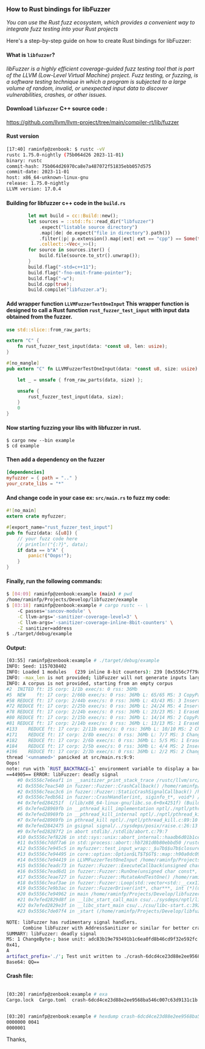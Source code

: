 ### How to Rust bindings for libFuzzer

_You can use the Rust fuzz ecosystem, which provides a convenient way to integrate fuzz testing into your Rust projects_

Here's a step-by-step guide on how to create Rust bindings for libFuzzer:

#### What is `libfuzzer`?
_libFuzzer is a highly efficient coverage-guided fuzz testing tool that is part of the LLVM (Low-Level Virtual Machine) project. Fuzz testing, or fuzzing, is a software testing technique in which a program is subjected to a large volume of random, invalid, or unexpected input data to discover vulnerabilities, crashes, or other issues._


#### Download `libfuzzer` C++ source code :

https://github.com/llvm/llvm-project/tree/main/compiler-rt/lib/fuzzer

#### Rust version
```bash
[17:40] raminfp@zenbook: $ rustc -vV
rustc 1.75.0-nightly (75b064d26 2023-11-01)
binary: rustc
commit-hash: 75b064d26970ca8e7a487072f51835ebb057d575
commit-date: 2023-11-01
host: x86_64-unknown-linux-gnu
release: 1.75.0-nightly
LLVM version: 17.0.4
```

#### Building for libfuzzer c++ code in the `build.rs`
```rust
        let mut build = cc::Build::new();
        let sources = ::std::fs::read_dir("libfuzzer")
            .expect("listable source directory")
            .map(|de| de.expect("file in directory").path())
            .filter(|p| p.extension().map(|ext| ext == "cpp") == Some(true))
            .collect::<Vec<_>>();
        for source in sources.iter() {
            build.file(source.to_str().unwrap());
        }
        build.flag("-std=c++11");
        build.flag("-fno-omit-frame-pointer");
        build.flag("-w");
        build.cpp(true);
        build.compile("libfuzzer.a");
```

#### Add wrapper function `LLVMFuzzerTestOneInput` This wrapper function is designed to call a Rust function `rust_fuzzer_test_input` with input data obtained from the fuzzer.

```rust
use std::slice::from_raw_parts;

extern "C" {
    fn rust_fuzzer_test_input(data: *const u8, len: usize);
}

#[no_mangle]
pub extern "C" fn LLVMFuzzerTestOneInput(data: *const u8, size: usize) -> i32 {

    let _ = unsafe { from_raw_parts(data, size) };

    unsafe {
        rust_fuzzer_test_input(data, size);
    }
    0
}
```

#### Now starting fuzzing your libs with libfuzzer in rust.
```
$ cargo new --bin example
$ cd example
```
#### Then add a dependency on the fuzzer

```toml
[dependencies]
myfuzzer = { path = ".." }
your_crate_libs = "*"
```

#### And change code in your case ex: `src/main.rs` to fuzz my code:

```rust
#![no_main]
extern crate myfuzzer;

#[export_name="rust_fuzzer_test_input"]
pub fn fuzz(data: &[u8]) {
    // your fuzz code here
    // println!("{:?}", data);
    if data == b"A" {
        panic!("Oops!");
    }
}

```

#### Finally, run the following commands:

```bash
$ [04:09] raminfp@zenbook:example (main) # pwd
/home/raminfp/Projects/Develop/libfuzzer/example
$ [03:18] raminfp@zenbook:example # cargo rustc -- \
    -C passes='sancov-module' \
    -C llvm-args='-sanitizer-coverage-level=3' \
    -C llvm-args='-sanitizer-coverage-inline-8bit-counters' \
    -Z sanitizer=address
$ ./target/debug/example
```
#### Output:

```bash 
[03:55] raminfp@zenbook:example # ./target/debug/example
INFO: Seed: 1157038402
INFO: Loaded 1 modules   (239 inline 8-bit counters): 239 [0x5556c7f79a80, 0x5556c7f79b6f), 
INFO: -max_len is not provided; libFuzzer will not generate inputs larger than 4096 bytes
INFO: A corpus is not provided, starting from an empty corpus
#2	INITED ft: 15 corp: 1/1b exec/s: 0 rss: 36Mb
#5	NEW    ft: 17 corp: 2/66b exec/s: 0 rss: 36Mb L: 65/65 MS: 3 CopyPart-CopyPart-InsertRepeatedBytes-
#58	REDUCE ft: 17 corp: 2/44b exec/s: 0 rss: 36Mb L: 43/43 MS: 3 InsertByte-InsertRepeatedBytes-EraseBytes-
#72	REDUCE ft: 17 corp: 2/25b exec/s: 0 rss: 36Mb L: 24/24 MS: 4 InsertByte-InsertByte-ChangeByte-EraseBytes-
#78	REDUCE ft: 17 corp: 2/24b exec/s: 0 rss: 36Mb L: 23/23 MS: 1 EraseBytes-
#80	REDUCE ft: 17 corp: 2/15b exec/s: 0 rss: 36Mb L: 14/14 MS: 2 CopyPart-EraseBytes-
#81	REDUCE ft: 17 corp: 2/14b exec/s: 0 rss: 36Mb L: 13/13 MS: 1 EraseBytes-
#133	REDUCE ft: 17 corp: 2/11b exec/s: 0 rss: 36Mb L: 10/10 MS: 2 ChangeBit-EraseBytes-
#171	REDUCE ft: 17 corp: 2/8b exec/s: 0 rss: 36Mb L: 7/7 MS: 3 ChangeBinInt-ChangeBit-EraseBytes-
#182	REDUCE ft: 17 corp: 2/6b exec/s: 0 rss: 36Mb L: 5/5 MS: 1 EraseBytes-
#184	REDUCE ft: 17 corp: 2/5b exec/s: 0 rss: 36Mb L: 4/4 MS: 2 InsertByte-EraseBytes-
#196	REDUCE ft: 17 corp: 2/3b exec/s: 0 rss: 36Mb L: 2/2 MS: 2 ChangeByte-EraseBytes-
thread '<unnamed>' panicked at src/main.rs:9:9:
Oops!
note: run with `RUST_BACKTRACE=1` environment variable to display a backtrace
==44905== ERROR: libFuzzer: deadly signal
    #0 0x5556c7e6eaf1 in __sanitizer_print_stack_trace /rustc/llvm/src/llvm-project/compiler-rt/lib/asan/asan_stack.cpp:87:3
    #1 0x5556c7eac540 in fuzzer::Fuzzer::CrashCallback() /home/raminfp/Projects/Develop/libfuzzer-rs/libfuzzer/FuzzerLoop.cpp:233:38
    #2 0x5556c7eac3c6 in fuzzer::Fuzzer::StaticCrashSignalCallback() /home/raminfp/Projects/Develop/libfuzzer-rs/libfuzzer/FuzzerLoop.cpp:206:19
    #3 0x5556c7edb561 in fuzzer::CrashHandler(int, siginfo_t*, void*) /home/raminfp/Projects/Develop/libfuzzer-rs/libfuzzer/FuzzerUtilPosix.cpp:36:36
    #4 0x7efed284251f  (/lib/x86_64-linux-gnu/libc.so.6+0x4251f) (BuildId: a43bfc8428df6623cd498c9c0caeb91aec9be4f9)
    #5 0x7efed28969fb in __pthread_kill_implementation nptl/./nptl/pthread_kill.c:43:17
    #6 0x7efed28969fb in __pthread_kill_internal nptl/./nptl/pthread_kill.c:78:10
    #7 0x7efed28969fb in pthread_kill nptl/./nptl/pthread_kill.c:89:10
    #8 0x7efed2842475 in gsignal signal/../sysdeps/posix/raise.c:26:13
    #9 0x7efed28287f2 in abort stdlib/./stdlib/abort.c:79:7
    #10 0x5556c7ef8226 in std::sys::unix::abort_internal::haadb6d01b1ce5dcc /rustc/75b064d26970ca8e7a487072f51835ebb057d575/library/std/src/sys/unix/mod.rs:376:14
    #11 0x5556c7ddf7a6 in std::process::abort::hb7281d0b80ebbd50 /rustc/75b064d26970ca8e7a487072f51835ebb057d575/library/std/src/process.rs:2279:5
    #12 0x5556c7e945c5 in myfuzzer::test_input_wrap::_$u7b$$u7b$closure$u7d$$u7d$::h2f53ba4c17f7bd40 /home/raminfp/Projects/Develop/libfuzzer-rs/src/lib.rs:19:22
    #13 0x5556c7e94495 in core::option::Option$LT$T$GT$::map::h90a0dc092a0a2b55 /rustc/75b064d26970ca8e7a487072f51835ebb057d575/library/core/src/option.rs:1066:29
    #14 0x5556c7e94419 in LLVMFuzzerTestOneInput /home/raminfp/Projects/Develop/libfuzzer-rs/src/lib.rs:16:5
    #15 0x5556c7eadc73 in fuzzer::Fuzzer::ExecuteCallback(unsigned char const*, unsigned long) /home/raminfp/Projects/Develop/libfuzzer-rs/libfuzzer/FuzzerLoop.cpp:515:15
    #16 0x5556c7ead6d1 in fuzzer::Fuzzer::RunOne(unsigned char const*, unsigned long, bool, fuzzer::InputInfo*, bool*) /home/raminfp/Projects/Develop/libfuzzer-rs/libfuzzer/FuzzerLoop.cpp:440:18
    #17 0x5556c7eae727 in fuzzer::Fuzzer::MutateAndTestOne() /home/raminfp/Projects/Develop/libfuzzer-rs/libfuzzer/FuzzerLoop.cpp:648:25
    #18 0x5556c7eaf3ae in fuzzer::Fuzzer::Loop(std::vector<std::__cxx11::basic_string<char, std::char_traits<char>, std::allocator<char> >, fuzzer::fuzzer_allocator<std::__cxx11::basic_string<char, std::char_traits<char>, std::allocator<char> > > > const&) /home/raminfp/Projects/Develop/libfuzzer-rs/libfuzzer/FuzzerLoop.cpp:775:21
    #19 0x5556c7e9b3ac in fuzzer::FuzzerDriver(int*, char***, int (*)(unsigned char const*, unsigned long)) /home/raminfp/Projects/Develop/libfuzzer-rs/libfuzzer/FuzzerDriver.cpp:754:10
    #20 0x5556c7e94962 in main /home/raminfp/Projects/Develop/libfuzzer-rs/libfuzzer/FuzzerMain.cpp:20:30
    #21 0x7efed2829d8f in __libc_start_call_main csu/../sysdeps/nptl/libc_start_call_main.h:58:16
    #22 0x7efed2829e3f in __libc_start_main csu/../csu/libc-start.c:392:3
    #23 0x5556c7de07f4 in _start (/home/raminfp/Projects/Develop/libfuzzer-rs/example/target/debug/example+0x127f4) (BuildId: 12917cdb5ef03b01c21eb307af3c31bd5867b94e)

NOTE: libFuzzer has rudimentary signal handlers.
      Combine libFuzzer with AddressSanitizer or similar for better crash reports.
SUMMARY: libFuzzer: deadly signal
MS: 1 ChangeByte-; base unit: adc83b19e793491b1c6ea0fd8b46cd9f32e592fc
0x41,
A
artifact_prefix='./'; Test unit written to ./crash-6dcd4ce23d88e2ee9568ba546c007c63d9131c1b
Base64: QQ==


```
#### Crash file: 
```bash

[03:20] raminfp@zenbook:example # exa
Cargo.lock  Cargo.toml  crash-6dcd4ce23d88e2ee9568ba546c007c63d9131c1b  src  target


[03:20] raminfp@zenbook:example # hexdump crash-6dcd4ce23d88e2ee9568ba546c007c63d9131c1b
0000000 0041                                   
0000001
```

Thanks,